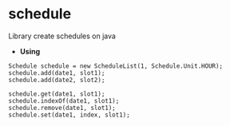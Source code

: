 # schedule
Library create schedules on java

* **Using**
```
Schedule schedule = new ScheduleList(1, Schedule.Unit.HOUR);
schedule.add(date1, slot1);
schedule.add(date2, slot2);

schedule.get(date1, slot1);
schedule.indexOf(date1, slot1);
schedule.remove(date1, slot1);
schedule.set(date1, index, slot1);
```
